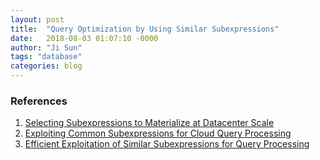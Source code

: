 ```yaml
---
layout: post
title:  "Query Optimization by Using Similar Subexpressions"
date:   2018-08-03 01:07:10 -0000
author: "Ji Sun"
tags: "database"
categories: blog
---
```


### References
1. [Selecting Subexpressions to Materialize at Datacenter Scale](/resource/subexpressions_1.pdf)
2. [Exploiting Common Subexpressions for Cloud Query Processing](/resource/subexpressions_2.pdf)
3. [Efficient Exploitation of Similar Subexpressions for Query Processing](/resource/subexpressions_3.pdf)

